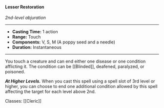 #### Lesser Restoration
*2nd-level abjuration*
___
- **Casting Time:** 1 action
- **Range:** Touch
- **Components:** V, S, M (A poppy seed and a needle)
- **Duration:** Instantaneous
---
You touch a creature and can end either one disease or one condition afflicting it. The condition can be [[Blinded]], deafened, paralyzed, or poisoned.

***At Higher Levels.*** When you cast this spell using a spell slot of 3rd level or higher, you can choose to end one additional condition allowed by this spell affecting the target for each level above 2nd.

Classes: [[Cleric]]